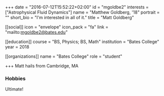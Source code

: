+++
date = "2016-07-12T15:52:22+02:00"
id = "mgoldbe2"
interests = ["Astrophysical Fluid Dynamics"]
name = "Matthew Goldberg, '18"
portrait = ""
short_bio = "I'm interested in all of it."
title = "Matt Goldberg"

[[social]]
    icon = "envelope"
    icon_pack = "fa"
    link = "mailto:mgoldbe2@bates.edu"

[[education]]
    course = "BS, Physics; BS, Math"
    institution = "Bates College"
    year = 2018

[[organizations]]
    name = "Bates College"
    role = "student"

+++ 
Matt hails from Cambridge, MA
### Hobbies
Ultimate!
